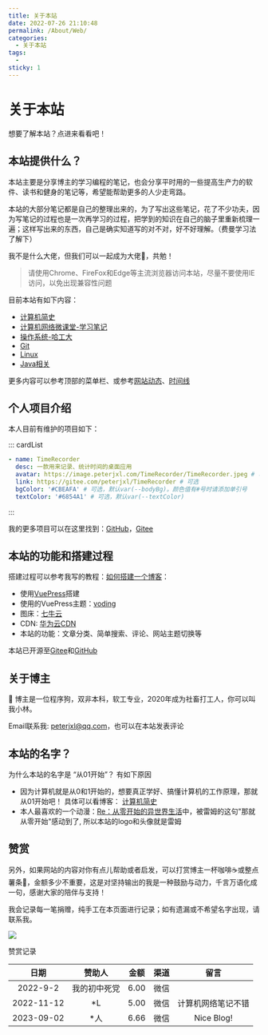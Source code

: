 ```yaml
---
title: 关于本站
date: 2022-07-26 21:10:48
permalink: /About/Web/
categories:
  - 关于本站
tags:
  - 
sticky: 1
---
```

# 关于本站

想要了解本站？点进来看看吧！
<!-- more -->

## 本站提供什么？

本站主要是分享博主的学习编程的笔记，也会分享平时用的一些提高生产力的软件、读书和健身的笔记等，希望能帮助更多的人少走弯路。

本站的大部分笔记都是自己的整理出来的，为了写出这些笔记，花了不少功夫，因为写笔记的过程也是一次再学习的过程，把学到的知识在自己的脑子里重新梳理一遍；这样写出来的东西，自己是确实知道写的对不对，好不好理解。（费曼学习法了解下）

我不是什么大佬，但我们可以一起成为大佬🐂，共勉！


> 请使用Chrome、FireFox和Edge等主流浏览器访问本站，尽量不要使用IE访问，以免出现兼容性问题


目前本站有如下内容：

* [计算机简史](/ComputerHistory)
* [计算机网络微课堂-学习笔记](/NetWork)
* [操作系统-哈工大](/ComputerOS)
* [Git](/Git)
* [Linux](/Linux)
* [Java相关](/Java)

更多内容可以参考顶部的菜单栏、或参考[网站动态](/About/WebLog/)、[时间线](/archives/)

## 个人项目介绍

本人目前有维护的项目如下：

::: cardList
```yaml
- name: TimeRecorder
  desc: 一款用来记录、统计时间的桌面应用
  avatar: https://image.peterjxl.com/TimeRecorder/TimeRecorder.jpeg # 可选
  link: https://gitee.com/peterjxl/TimeRecorder # 可选
  bgColor: '#CBEAFA' # 可选，默认var(--bodyBg)。颜色值有#号时请添加单引号
  textColor: '#6854A1' # 可选，默认var(--textColor)
```
:::

我的更多项目可以在这里找到：[GitHub](https://github.com/Peter-JXL)，[Gitee](https://gitee.com/peterjxl)

## 本站的功能和搭建过程
搭建过程可以参考我写的教程：[如何搭建一个博客](/Blog/)：

* 使用[VuePress](https://vuepress.vuejs.org/zh/)搭建
* 使用的VuePress主题：[voding](https://doc.xugaoyi.com/)
* 图床：[七牛云](https://www.qiniu.com/)
* CDN: [华为云CDN](https://www.huaweicloud.com/product/cdn.html)
* 本站的功能：文章分类、简单搜索、评论、网站主题切换等

本站已开源至[Gitee](https://gitee.com/peterjxl/vuepressblog)和[GitHub](https://github.com/Peter-JXL/vuepressblog)


## 关于博主


🐶 博主是一位程序狗，双非本科，软工专业，2020年成为社畜打工人，你可以叫我小林。


Email联系我:  [peterjxl@qq.com](mailto:peterjxl@qq.com)，也可以在本站发表评论


## 本站的名字？

为什么本站的名字是 “从01开始”？ 有如下原因

* 因为计算机就是从0和1开始的，想要真正学好、搞懂计算机的工作原理，那就从01开始吧！ 具体可以看博客： [计算机简史](/ComputerHistory)
* 本人最喜欢的一个动漫：[Re：从零开始的异世界生活](https://www.bilibili.com/bangumi/play/ss29590)中，被雷姆的这句"那就从零开始"感动到了, 所以本站的logo和头像就是雷姆

## 赞赏


另外，如果网站的内容对你有点儿帮助或者启发，可以打赏博主一杯咖啡☕或整点薯条🍟，金额多少不重要，这是对坚持输出的我是一种鼓励与动力，千言万语化成一句，感谢大家的陪伴与支持！ 

我会记录每一笔捐赠，纯手工在本页面进行记录；如有遗漏或不希望名字出现，请联系我。

![](https://image.peterjxl.com/blog/reward.jpg)


赞赏记录

|  日期  |    赞助人    | 金额 | 渠道 | 留言 |
| :--------: | :----------: | :------: | :--: | :--: |
|  2022-9-2  | 我的初中死党 |   6.00   | 微信 |  |
| 2022-11-12 |      *L      |   5.00   | 微信 | 计算机网络笔记不错 |
| 2023-09-02 |      *人     |   6.66   | 微信 | Nice Blog! |

